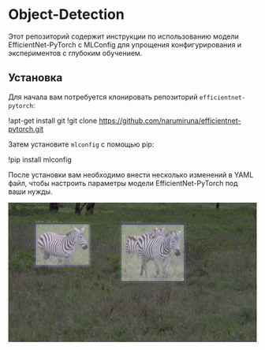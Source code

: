 # Object-Detection

Этот репозиторий содержит инструкции по использованию модели EfficientNet-PyTorch с MLConfig для упрощения конфигурирования и экспериментов с глубоким обучением.

## Установка

Для начала вам потребуется клонировать репозиторий `efficientnet-pytorch`:

!apt-get install git
!git clone https://github.com/narumiruna/efficientnet-pytorch.git

Затем установите `mlconfig` с помощью pip:

!pip install mlconfig

После установки вам необходимо внести несколько изменений в YAML файл, чтобы настроить параметры модели EfficientNet-PyTorch под ваши нужды.

![Пример изображения](screenshot.png)
